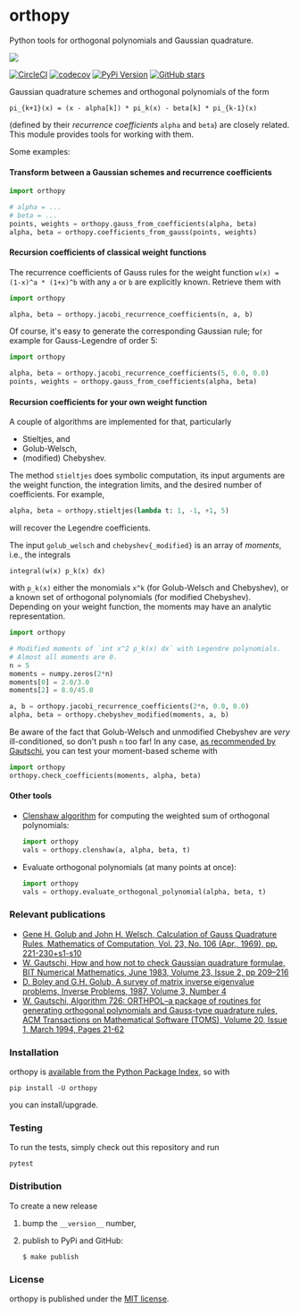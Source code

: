 # orthopy

Python tools for orthogonal polynomials and Gaussian quadrature.

![](https://nschloe.github.io/orthopy/orthopy.png)

[![CircleCI](https://img.shields.io/circleci/project/github/nschloe/orthopy/master.svg)](https://circleci.com/gh/nschloe/orthopy/tree/master)
[![codecov](https://codecov.io/gh/nschloe/orthopy/branch/master/graph/badge.svg)](https://codecov.io/gh/nschloe/orthopy)
[![PyPi Version](https://img.shields.io/pypi/v/orthopy.svg)](https://pypi.python.org/pypi/orthopy)
[![GitHub stars](https://img.shields.io/github/stars/nschloe/orthopy.svg?style=social&label=Stars&maxAge=2592000)](https://github.com/nschloe/orthopy)

Gaussian quadrature schemes and orthogonal polynomials of the form
```
pi_{k+1}(x) = (x - alpha[k]) * pi_k(x) - beta[k] * pi_{k-1}(x)
```
(defined by their _recurrence coefficients_ `alpha` and `beta`) are closely
related. This module provides tools for working with them.

Some examples:

#### Transform between a Gaussian schemes and recurrence coefficients
```python
import orthopy

# alpha = ...
# beta = ...
points, weights = orthopy.gauss_from_coefficients(alpha, beta)
alpha, beta = orthopy.coefficients_from_gauss(points, weights)
```

#### Recursion coefficients of classical weight functions

The recurrence coefficients of Gauss rules for the weight function
`w(x) = (1-x)^a * (1+x)^b` with any `a` or `b` are explicitly known. Retrieve
them with
```python
import orthopy

alpha, beta = orthopy.jacobi_recurrence_coefficients(n, a, b)
```
Of course, it's easy to generate the corresponding Gaussian rule; for example
for Gauss-Legendre of order 5:
```python
import orthopy

alpha, beta = orthopy.jacobi_recurrence_coefficients(5, 0.0, 0.0)
points, weights = orthopy.gauss_from_coefficients(alpha, beta)
```

#### Recursion coefficients for your own weight function

A couple of algorithms are implemented for that, particularly

  * Stieltjes, and
  * Golub-Welsch,
  * (modified) Chebyshev.

The method `stieltjes` does symbolic computation, its input arguments are the
weight function, the integration limits, and the desired number of
coefficients. For example,
```python
alpha, beta = orthopy.stieltjes(lambda t: 1, -1, +1, 5)
```
will recover the Legendre coefficients.

The input `golub_welsch` and `chebyshev{_modified}` is an array of _moments_,
i.e., the integrals
```
integral(w(x) p_k(x) dx)
```
with `p_k(x)` either the monomials `x^k` (for Golub-Welsch and Chebyshev), or
a known set of orthogonal polynomials (for modified Chebyshev). Depending on
your weight function, the moments may have an analytic representation.

```python
import orthopy

# Modified moments of `int x^2 p_k(x) dx` with Legendre polynomials.
# Almost all moments are 0.
n = 5
moments = numpy.zeros(2*n)
moments[0] = 2.0/3.0
moments[2] = 8.0/45.0

a, b = orthopy.jacobi_recurrence_coefficients(2*n, 0.0, 0.0)
alpha, beta = orthopy.chebyshev_modified(moments, a, b)
```

Be aware of the fact that Golub-Welsch and unmodified Chebyshev are _very_
ill-conditioned, so don't push `n` too far! In any case, [as recommended by
Gautschi](https://doi.org/10.1007/BF02218441), you can test your
moment-based scheme with
```python
import orthopy
orthopy.check_coefficients(moments, alpha, beta)
```

#### Other tools

* [Clenshaw algorithm](https://en.wikipedia.org/wiki/Clenshaw_algorithm) for
  computing the weighted sum of orthogonal polynomials:
  ```python
  import orthopy
  vals = orthopy.clenshaw(a, alpha, beta, t)
  ```
* Evaluate orthogonal polynomials (at many points at once):
  ```python
  import orthopy
  vals = orthopy.evaluate_orthogonal_polynomial(alpha, beta, t)
  ```

### Relevant publications

 * [Gene H. Golub and John H. Welsch, Calculation of Gauss Quadrature Rules, Mathematics of Computation, Vol. 23, No. 106 (Apr., 1969), pp. 221-230+s1-s10](https://dx.doi.org/10.2307/2004418)
 * [W. Gautschi, How and how not to check Gaussian quadrature formulae, BIT Numerical Mathematics, June 1983, Volume 23, Issue 2, pp 209–216](https://doi.org/10.1007/BF02218441)
 * [D. Boley and G.H. Golub, A survey of matrix inverse eigenvalue problems, Inverse Problems, 1987, Volume 3, Number 4](https://doi.org/10.1088/0266-5611/3/4/010)
 * [W. Gautschi, Algorithm 726: ORTHPOL–a package of routines for generating orthogonal polynomials and Gauss-type quadrature rules, ACM Transactions on Mathematical Software (TOMS), Volume 20, Issue 1, March 1994, Pages 21-62](http://doi.org/10.1145/174603.174605)


### Installation

orthopy is [available from the Python Package Index](https://pypi.python.org/pypi/orthopy/), so with
```
pip install -U orthopy
```
you can install/upgrade.

### Testing

To run the tests, simply check out this repository and run
```
pytest
```

### Distribution

To create a new release

1. bump the `__version__` number,

2. publish to PyPi and GitHub:
    ```
    $ make publish
    ```

### License
orthopy is published under the [MIT license](https://en.wikipedia.org/wiki/MIT_License).
